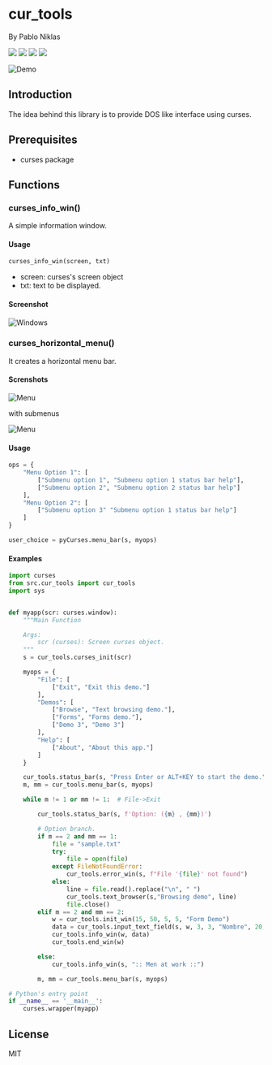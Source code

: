 # cur_tools
By Pablo Niklas 

<img src=https://img.shields.io/github/license/pabloniklas/CurTools> <img src=https://img.shields.io/github/v/release/pabloniklas/CurTools> <img src=https://img.shields.io/github/languages/top/pabloniklas/CurTools> <img src=https://img.shields.io/github/downloads/pabloniklas/cur_tools/total>


![Demo](https://raw.githubusercontent.com/pabloniklas/pyCursesMenu/main/screenshots/demo.gif "demo")

## Introduction

The idea behind this library is to provide DOS like interface using curses.

## Prerequisites

*  curses package

## Functions

### curses_info_win()

A simple information window.

#### Usage

```python
curses_info_win(screen, txt)
```

*  screen: curses's screen object
*  txt: text to be displayed.

#### Screenshot

![Windows](https://raw.githubusercontent.com/pabloniklas/pyCursesMenu/main/screenshots/windows.png "window")


### curses_horizontal_menu()

It creates a horizontal menu bar.

#### Screnshots

![Menu](https://raw.githubusercontent.com/pabloniklas/pyCursesMenu/main/screenshots/static_menu01.png "Menu bar")

with submenus

![Menu](https://raw.githubusercontent.com/pabloniklas/pyCursesMenu/main/screenshots/static_menu02.png "Submenu")

#### Usage

```python
ops = {
    "Menu Option 1": [
        ["Submenu option 1", "Submenu option 1 status bar help"],
        ["Submenu option 2", "Submenu option 2 status bar help"]
    ],
    "Menu Option 2": [
        ["Submenu option 3" "Submenu option 1 status bar help"]
    ]
}

user_choice = pyCurses.menu_bar(s, myops)
```

#### Examples

```python
import curses
from src.cur_tools import cur_tools
import sys


def myapp(scr: curses.window):
    """Main Function

    Args:
        scr (curses): Screen curses object.
    """
    s = cur_tools.curses_init(scr)

    myops = {
        "File": [
            ["Exit", "Exit this demo."]
        ],
        "Demos": [
            ["Browse", "Text browsing demo."],
            ["Forms", "Forms demo."],
            ["Demo 3", "Demo 3"]
        ],
        "Help": [
            ["About", "About this app."]
        ]
    }

    cur_tools.status_bar(s, "Press Enter or ALT+KEY to start the demo.")
    m, mm = cur_tools.menu_bar(s, myops)

    while m != 1 or mm != 1:  # File->Exit

        cur_tools.status_bar(s, f'Option: ({m} , {mm})')

        # Option branch.
        if m == 2 and mm == 1:
            file = "sample.txt"
            try:
                file = open(file)
            except FileNotFoundError:
                cur_tools.error_win(s, f"File '{file}' not found")
            else:
                line = file.read().replace("\n", " ")
                cur_tools.text_browser(s,"Browsing demo", line)
                file.close()
        elif m == 2 and mm == 2:
            w = cur_tools.init_win(15, 50, 5, 5, "Form Demo")
            data = cur_tools.input_text_field(s, w, 3, 3, "Nombre", 20, "Text input demo.")
            cur_tools.info_win(w, data)
            cur_tools.end_win(w)

        else:
            cur_tools.info_win(s, ":: Men at work ::")

        m, mm = cur_tools.menu_bar(s, myops)

# Python's entry point
if __name__ == '__main__':
    curses.wrapper(myapp)
```

## License

MIT

